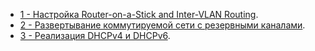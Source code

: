 - [1 - Настройка Router-on-a-Stick and Inter-VLAN Routing](lab01/).
- [2 - Развертывание коммутируемой сети с резервными каналами](lab02/).
- [3 - Реализация DHCPv4 и DHCPv6](lab03/).
